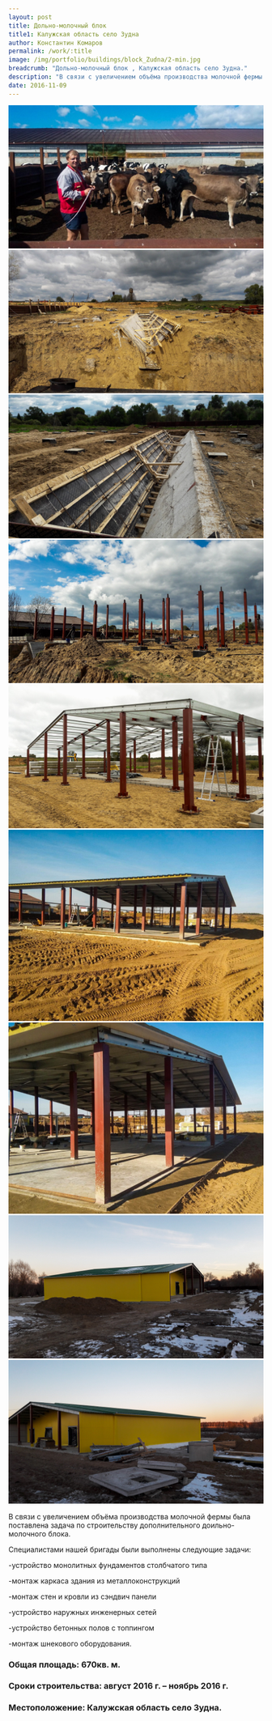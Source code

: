 ```yaml
---
layout: post
title: Дольно-молочный блок 
title1: Калужская область село Зудна
author: Константин Комаров
permalink: /work/:title
image: /img/portfolio/buildings/block_Zudna/2-min.jpg
breadcrumb: "Дольно-молочный блок , Калужская область село Зудна."
description: "В связи с увеличением объёма производства молочной фермы была поставлена задача по строительству дополнительного доильно- молочного блока."
date: 2016-11-09
---
```

<div class="fotorama"
     data-nav="thumbs"
     data-allowfullscreen="native"
     data-loop="true">
  <img src="/img/portfolio/buildings/block_Zudna/1-min.jpg">
  <img src="/img/portfolio/buildings/block_Zudna/2-min.jpg">
  <img src="/img/portfolio/buildings/block_Zudna/3-min.jpg">
  <img src="/img/portfolio/buildings/block_Zudna/4-min.jpg">
  <img src="/img/portfolio/buildings/block_Zudna/5-min.jpg">
  <img src="/img/portfolio/buildings/block_Zudna/6-min.jpg">
  <img src="/img/portfolio/buildings/block_Zudna/7-min.jpg">
  <img src="/img/portfolio/buildings/block_Zudna/8-min.jpg">
  <img src="/img/portfolio/buildings/block_Zudna/9-min.jpg">
</div>


В связи с увеличением объёма производства молочной фермы была поставлена задача по строительству дополнительного доильно- молочного блока.

Специалистами нашей бригады были выполнены следующие задачи:

-устройство монолитных фундаментов столбчатого типа

-монтаж каркаса здания из металлоконструкций

-монтаж стен и кровли из сэндвич панели

-устройство наружных инженерных сетей

-устройство бетонных полов с топпингом 

-монтаж шнекового оборудования.


### <b>Общая площадь:</b> 670кв. м.
### <b>Сроки строительства:</b> август 2016 г. – ноябрь 2016 г.
### <b>Местоположение:</b> Калужская область село Зудна.



